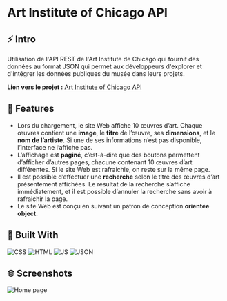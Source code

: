 # Art Institute of Chicago API

## ⚡ Intro

Utilisation de l'API REST de l'Art Institute de Chicago qui fournit des données au format JSON qui permet aux développeurs d'explorer et d'intégrer les données publiques du musée dans leurs projets.

**Lien vers le projet :** [Art Institute of Chicago API](https://michijoe.github.io/s3_js_api_ArtInstituteChicago/)


## 🎯 Features

- Lors du chargement, le site Web affiche 10 œuvres d’art. Chaque œuvres contient une **image**, le **titre** de l’œuvre, ses **dimensions**, et le **nom de l’artiste**. Si une de ses informations n’est pas disponible, l’interface ne l’affiche pas.
- L’affichage est **paginé**, c’est-à-dire que des boutons permettent d’afficher d’autres pages, chacune contenant 10 œuvres d’art différentes. Si le site Web est rafraichie, on reste sur la même page.
- Il est possible d’effectuer une **recherche** selon le titre des œuvres d’art présentement affichées. Le résultat de la recherche s’affiche immédiatement, et il est possible d’annuler la recherche sans avoir à rafraichir la page.
- Le site Web est conçu en suivant un patron de conception **orientée object**.


## 🤖 Built With

![CSS](https://img.shields.io/badge/CSS3-1572B6?style=for-the-badge&logo=css3&logoColor=white) ![HTML](https://img.shields.io/badge/HTML5-E34F26?style=for-the-badge&logo=html5&logoColor=white) ![JS](https://img.shields.io/badge/JavaScript-323330?style=for-the-badge&logo=javascript&logoColor=F7DF1E) ![JSON](https://img.shields.io/badge/json-5E5C5C?style=for-the-badge&logo=json&logoColor=white)

## 🌐 Screenshots

![Home page](./screenshot.png)